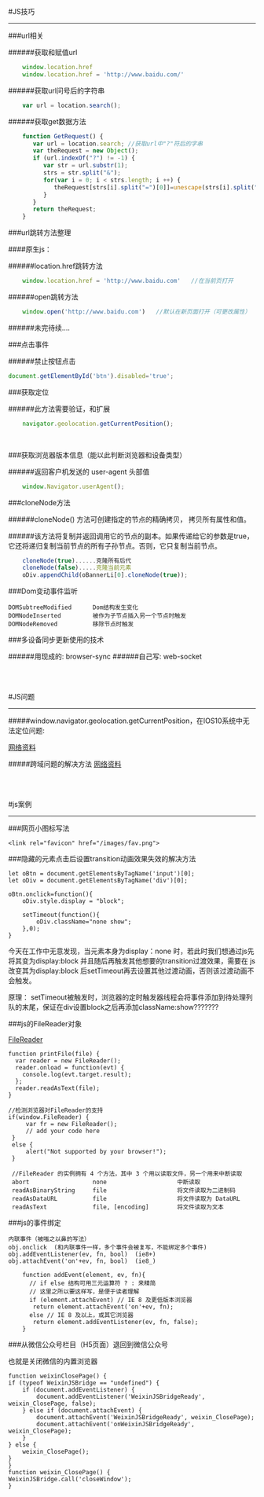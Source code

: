 #JS技巧

---


###url相关

######获取和赋值url

```javascript
	window.location.href
	window.location.href = 'http://www.baidu.com/'
```

######获取url问号后的字符串

```javascript
	var url = location.search();
```

######获取get数据方法

```javascript
	function GetRequest() {  
	   var url = location.search; //获取url中"?"符后的字串  
	   var theRequest = new Object();  
	   if (url.indexOf("?") != -1) {  
	      var str = url.substr(1);  
	      strs = str.split("&");  
	      for(var i = 0; i < strs.length; i ++) {  
	         theRequest[strs[i].split("=")[0]]=unescape(strs[i].split("=")[1]);  
	      }  
	   }  
	   return theRequest;  
	}
```

###url跳转方法整理

####原生js：

######location.href跳转方法
```javascript
    window.location.href = 'http://www.baidu.com'   //在当前页打开
```
######open跳转方法
```javascript
    window.open('http://www.baidu.com')   //默认在新页面打开（可更改属性）
```

######未完待续....

###点击事件

######禁止按钮点击

```javascript
document.getElementById('btn').disabled='true';
```


###获取定位


######此方法需要验证，和扩展

```javascript
	navigator.geolocation.getCurrentPosition(); 
```
<br>


###获取浏览器版本信息（能以此判断浏览器和设备类型）

######返回客户机发送的 user-agent 头部值
```javascript
	window.Navigator.userAgent();
```



###cloneNode方法

######cloneNode() 方法可创建指定的节点的精确拷贝， 拷贝所有属性和值。

######该方法将复制并返回调用它的节点的副本。如果传递给它的参数是true，它还将递归复制当前节点的所有子孙节点。否则，它只复制当前节点。

```javascript
	cloneNode(true)......克隆所有后代
	cloneNode(false).....克隆当前元素
	oDiv.appendChild(oBannerLi[0].cloneNode(true));
```

###Dom变动事件监听

    DOMSubtreeModified      Dom结构发生变化
    DOMNodeInserted         被作为子节点插入另一个节点时触发
    DOMNodeRemoved          移除节点时触发

###多设备同步更新使用的技术

######用现成的: browser-sync
######自己写: web-socket

<br/>
<br/>

#JS问题

---


#####window.navigator.geolocation.getCurrentPosition，在IOS10系统中无法定位问题:

[网络资料](9https://blog.csdn.net/for12/article/details/52803787)


#####跨域问题的解决方法
[网络资料](https://blog.csdn.net/lambert310/article/details/51683775)




<br/>
<br/>



#js案例

---

###网页小图标写法

	<link rel="favicon" href="/images/fav.png">

###隐藏的元素点击后设置transition动画效果失效的解决方法

	let oBtn = document.getElementsByTagName('input')[0];
	let oDiv = document.getElementsByTagName('div')[0];

	oBtn.onclick=function(){
		oDiv.style.display = "block";
		
		setTimeout(function(){
			oDiv.className="none show";
		},0);
	}

今天在工作中无意发现，当元素本身为display：none 时，若此时我们想通过js先将其变为display:block 并且随后再触发其他想要的transition过渡效果，需要在 js改变其为display:block 后setTimeout再去设置其他过渡动画，否则该过渡动画不会触发。 

原理： setTimeout被触发时，浏览器的定时触发器线程会将事件添加到待处理列队的末尾，保证在div设置block之后再添加className:show???????

###js的FileReader对象

[FileReader](https://developer.mozilla.org/en-US/docs/Web/API/FileReader/FileReader)

	function printFile(file) {
	  var reader = new FileReader();
	  reader.onload = function(evt) {
	    console.log(evt.target.result);
	  };
	  reader.readAsText(file);
	}

	//检测浏览器对FileReader的支持
	if(window.FileReader) {
	     var fr = new FileReader();
	     // add your code here
	 }
	 else {
	     alert("Not supported by your browser!");
	 }

	 //FileReader 的实例拥有 4 个方法，其中 3 个用以读取文件，另一个用来中断读取
	 abort					none					中断读取		
	 readAsBinaryString		file					将文件读取为二进制码
	 readAsDataURL			file					将文件读取为 DataURL
	 readAsText				file, [encoding] 		将文件读取为文本

###js的事件绑定

	内联事件（被嗤之以鼻的写法）
	obj.onclick  (和内联事件一样，多个事件会被复写，不能绑定多个事件)
	obj.addEventListener(ev, fn, bool)	(ie8+)
	obj.attachEvent('on'+ev, fn, bool)	(ie8_)


```script	
	function addEvent(element, ev, fn){
	  // if else 结构可用三元运算符 ? : 来精简
	  // 这里之所以要这样写，是便于读者理解
	  if (element.attachEvent) // IE 8 及更低版本浏览器
	   return element.attachEvent('on'+ev, fn);
	  else // IE 8 及以上，或其它浏览器
	   return element.addEventListener(ev, fn, false);
	}
```


###从微信公众号栏目（H5页面）退回到微信公众号

也就是关闭微信的内置浏览器

    function weixinClosePage() {
    if (typeof WeixinJSBridge == "undefined") {
        if (document.addEventListener) {
            document.addEventListener('WeixinJSBridgeReady', weixin_ClosePage, false);
        } else if (document.attachEvent) {
            document.attachEvent('WeixinJSBridgeReady', weixin_ClosePage);
            document.attachEvent('onWeixinJSBridgeReady', weixin_ClosePage);
        }
    } else {
        weixin_ClosePage();
    }
    }
    function weixin_ClosePage() {
    WeixinJSBridge.call('closeWindow');
    }

